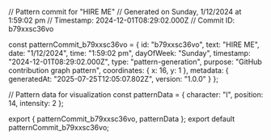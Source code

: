 // Pattern commit for "HIRE ME"
// Generated on Sunday, 1/12/2024 at 1:59:02 pm
// Timestamp: 2024-12-01T08:29:02.000Z
// Commit ID: b79xxsc36vo

const patternCommit_b79xxsc36vo = {
  id: "b79xxsc36vo",
  text: "HIRE ME",
  date: "1/12/2024",
  time: "1:59:02 pm",
  dayOfWeek: "Sunday",
  timestamp: "2024-12-01T08:29:02.000Z",
  type: "pattern-generation",
  purpose: "GitHub contribution graph pattern",
  coordinates: {
    x: 16,
    y: 1
  },
  metadata: {
    generatedAt: "2025-07-25T12:05:07.802Z",
    version: "1.0.0"
  }
};

// Pattern data for visualization
const patternData = {
  character: "I",
  position: 14,
  intensity: 2
};

export { patternCommit_b79xxsc36vo, patternData };
export default patternCommit_b79xxsc36vo;
